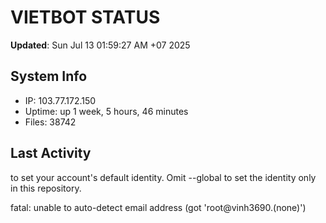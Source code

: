 # VIETBOT STATUS
**Updated**: Sun Jul 13 01:59:27 AM +07 2025

## System Info
- IP: 103.77.172.150
- Uptime: up 1 week, 5 hours, 46 minutes
- Files: 38742

## Last Activity

to set your account's default identity.
Omit --global to set the identity only in this repository.

fatal: unable to auto-detect email address (got 'root@vinh3690.(none)')
